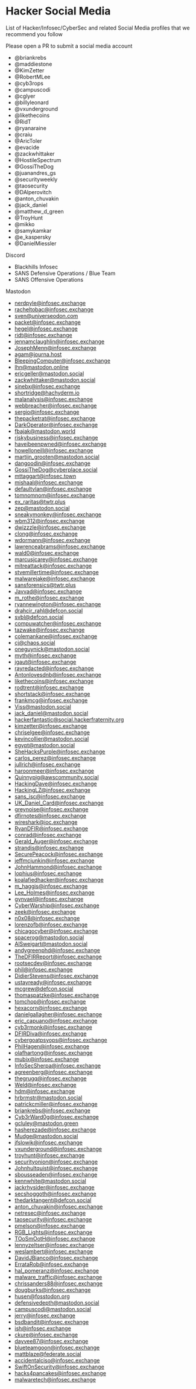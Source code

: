 # Hacker Social Media

List of Hacker/Infosec/CyberSec and related Social Media profiles that we recommend you follow

Please open a PR to submit a social media account

- @briankrebs
- @maddiestone
- @KimZetter
- @RobertMLee
- @cyb3rops
- @campuscodi
- @cglyer
- @billyleonard
- @vxunderground
- @likethecoins
- @RidT
- @ryanaraine
- @craiu
- @AricToler
- @evacide
- @zackwhittaker
- @HostileSpectrum
- @GossiTheDog
- @juanandres_gs
- @securityweekly
- @taosecurity
- @DAlperovitch
- @anton_chuvakin
- @jack_daniel
- @matthew_d_green
- @TroyHunt
- @mikko
- @samykamkar
- @e_kaspersky
- @DanielMiessler

Discord

- Blackhills Infosec
- SANS Defensive Operations / Blue Team
- SANS Offensive Operations

Mastodon

- nerdpyle@infosec.exchange
- racheltobac@infosec.exchange
- sven@universeodon.com
- packet@infosec.exchange
- hegel@infosec.exchange
- ridt@infosec.exchange
- jennamclaughlin@infosec.exchange
- JosephMenn@infosec.exchange
- agam@journa.host
- BleepingComputer@infosec.exchange
- lhn@mastodon.online
- ericgeller@mastodon.social
- zackwhittaker@mastodon.social
- sinebx@infosec.exchange
- shortridge@hachyderm.io
- malanalysis@infosec.exchange
- webbreacher@infosec.exchange
- sergio@infosec.exchange
- thepacketrat@infosec.exchange
- DarkOperator@infosec.exchange
- fbajak@mastodon.world
- riskybusiness@infosec.exchange
- haveibeenpwned@infosec.exchange
- howelloneill@infosec.exchange
- martijn_grooten@mastodon.social
- dangoodin@infosec.exchange
- GossiTheDog@cyberplace.social
- mttaggart@infosec.town
- mishaal@infosec.exchange
- defaultvlan@infosec.exchange
- tomnomnom@infosec.exchange
- ex_raritas@twtr.plus
- zep@mastodon.social
- sneakymonkey@infosec.exchange
- wbm312@infosec.exchange
- dwizzzle@infosec.exchange
- clong@infosec.exchange
- wdormann@infosec.exchange
- lawrenceabrams@infosec.exchange
- wald0@infosec.exchange
- marcusjcarey@infosec.exchange
- mitreattack@infosec.exchange
- stvemillertime@infosec.exchange
- malwarejake@infosec.exchange
- sansforensics@twtr.plus
- Javvad@infosec.exchange
- m_rothe@infosec.exchange
- ryannewington@infosec.exchange
- drahcir_rahl@defcon.social
- svbl@defcon.social
- compuwatcher@infosec.exchange
- tazwake@infosec.exchange
- colemankane@infosec.exchange
- cj@chaos.social
- oneguynick@mastodon.social
- myth@infosec.exchange
- jgaut@infosec.exchange
- rayredacted@infosec.exchange
- Antonlovesdnb@infosec.exchange
- likethecoins@infosec.exchange
- rodtrent@infosec.exchange
- shortstack@infosec.exchange
- frankmcg@infosec.exchange
- Viss@mastodon.social
- jack_daniel@mastodon.social
- hackerfantastic@social.hackerfraternity.org
- kimzetter@infosec.exchange
- chriselgee@infosec.exchange
- kevincollier@mastodon.social
- egypt@mastodon.social
- SheHacksPurple@infosec.exchange
- carlos_perez@infosec.exchange
- jullrich@infosec.exchange
- haroonmeer@infosec.exchange
- Quinnypig@awscommunity.social
- HackingDave@infosec.exchange
- HackingLZ@infosec.exchange
- sans_isc@infosec.exchange
- UK_Daniel_Card@infosec.exchange
- greynoise@infosec.exchange
- dfirnotes@infosec.exchange
- wireshark@ioc.exchange
- RyanDFIR@infosec.exchange
- conrad@infosec.exchange
- Gerald_Auger@infosec.exchange
- strandjs@infosec.exchange
- SecurePeacock@infosec.exchange
- jeffmcjunkin@infosec.exchange
- JohnHammond@infosec.exchange
- lophius@infosec.exchange
- koalafiedhacker@infosec.exchange
- m_haggis@infosec.exchange
- Lee_Holmes@infosec.exchange
- gynvael@infosec.exchange
- CyberWarship@infosec.exchange
- zeek@infosec.exchange
- n0x08@infosec.exchange
- lorenzofb@infosec.exchange
- chicagocyber@infosec.exchange
- spacerog@mastodon.social
- AlSweigart@mastodon.social
- andygreenphd@infosec.exchange
- TheDFIRReport@infosec.exchange
- rootsecdev@infosec.exchange
- phil@infosec.exchange
- DidierStevens@infosec.exchange
- ustayready@infosec.exchange
- mcgrew@defcon.social
- thomaspatzke@infosec.exchange
- tomchop@infosec.exchange
- hexacorn@infosec.exchange
- danielgallagher@infosec.exchange
- eric_capuano@infosec.exchange
- cyb3rmonk@infosec.exchange
- DFIRDiva@infosec.exchange
- cybergoatpsyops@infosec.exchange
- PhilHagen@infosec.exchange
- olafhartong@infosec.exchange
- mubix@infosec.exchange
- InfoSecSherpa@infosec.exchange
- agreenberg@infosec.exchange
- thegrugq@infosec.exchange
- Weld@infosec.exchange
- hdm@infosec.exchange
- hrbrmstr@mastodon.social
- patrickcmiller@infosec.exchange
- briankrebs@infosec.exchange
- Cyb3rWard0g@infosec.exchange
- gcluley@mastodon.green
- hasherezade@infosec.exchange
- Mudge@mastodon.social
- jfslowik@infosec.exchange
- vxunderground@infosec.exchange
- troyhunt@infosec.exchange
- securityonion@infosec.exchange
- Johnhultquist@infosec.exchange
- sbousseaden@infosec.exchange
- kennwhite@mastodon.social
- jackrhysider@infosec.exchange
- secshoggoth@infosec.exchange
- thedarktangent@defcon.social
- anton_chuvakin@infosec.exchange
- netresec@infosec.exchange
- taosecurity@infosec.exchange
- pmelson@infosec.exchange
- RGB_Lights@infosec.exchange
- TOoSmOotH@infosec.exchange
- lennyzeltser@infosec.exchange
- weslambert@infosec.exchange
- DavidJBianco@infosec.exchange
- ErrataRob@infosec.exchange
- hal_pomeranz@infosec.exchange
- malware_traffic@infosec.exchange
- chrissanders88@infosec.exchange
- dougburks@infosec.exchange
- husen@fosstodon.org
- defensivedepth@mastodon.social
- campuscodi@mastodon.social
- jerry@infosec.exchange
- bsdbandit@infosec.exchange
- ish@infosec.exchange
- ckure@infosec.exchange
- dayvee87@infosec.exchange
- blueteamgoon@infosec.exchange
- mattblaze@federate.social
- accidentalciso@infosec.exchange
- SwiftOnSecurity@infosec.exchange
- hacks4pancakes@infosec.exchange
- malwaretech@infosec.exchange
